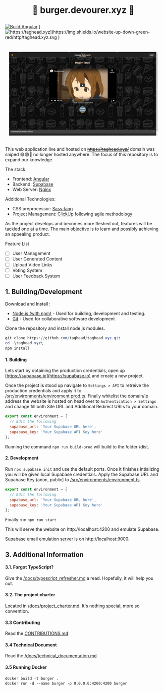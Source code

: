 # <p align="center"> :hamburger: burger.devourer.xyz :hamburger: </p>
[![Build Angular](https://github.com/taghead/taghead.xyz/actions/workflows/main.yml/badge.svg)](https://github.com/taghead/taghead.xyz/actions/workflows/main.yml) [![https://taghead.xyz](https://img.shields.io/website-up-down-green-red/http/taghead.xyz.svg )](https://taghead.xyz)
# <p align="center"> ![v0.15 Preview](docs/img/previews/v0.15/v0.15_Desktop.gif) </p>

This web application live and hosted on ~~https://taghead.xyz/~~ domain was sniped 😅😅🥺 no longer hosted anywhere. The focus of this repository is to expand our knowledge.

The stack
- Frontend: [Angular](https://angular.io/)
- Backend: [Supabase](https://Supabase.io/)
- Web Server: [Nginx](https://www.nginx.com/)

Additional Technologies:
- CSS preprocessor: [Sass-lang](https://sass-lang.com/)
- Project Management: [ClickUp](https://clickup.com/) following agile methodology

As the project develops and becomes more fleshed out, features will be tackled one at a time. The main objective is to learn and possibly achieving an appealing product. 

Feature List
- [ ] User Management
- [ ] User Generated Content
- [ ] Upload Video Links
- [ ] Voting System
- [ ] User Feedback System

## 1. Building/Development

Download and Install :
- [Node.js (with npm)](https://nodejs.org/en/download/) - Used for building, development and testing.
- [Git](https://git-scm.com/downloads) - Used for collaborative software development

Clone the repository and install node.js modules.

```powershell
git clone https://github.com/taghead/taghead.xyz.git
cd .\taghead.xyz\
npm install
```
#### 1. Building
Lets start by obtaining the production credentials, open up [https://supabase.io](https://supabase.io) and create a new project. 

Once the project is stood up navigate to `Settings > API` to retreive the production credentials and apply it to [/src/environments/environment.prod.ts](/src/environments/environment.prod.ts). Finally whitelist the domain/ip address the website is hosted on head over to `Authentication > Settings` and change fill both Site URL and Additional Redirect URLs to your domain.

```javascript
export const environment = {
  // Edit the following
  supabase_url: 'Your Supabase URL here',
  supabase_key: 'Your Supabase API Key here'
};
```

Running the command `npm run build-prod` will build to the folder /dist.

#### 2. Development
Run `npx supabase init` and use the default ports. Once it finishes intializing you will be given local Supabase credentials. Apply the Supabase URL and Supabase Key (anon, public) to [/src/environments/environment.ts](/src/environments/environment.ts).

```javascript
export const environment = {
  // Edit the following
  supabase_url: 'Your Supabase URL here',
  supabase_key: 'Your Supabase API Key here'
};
```

Finally run `npm run start`

This will serve the website on http://localhost:4200 and emulate Supabase. 

Supabase email emulation server is on http://localhost:9000.

## 3. Additional Information
#### 3.1. Forgot TypeScript? 
Give the [/docs/typescript_refresher.md](/docs/typescript_refresher.md) a read. Hopefully, it will help you out.

#### 3.2. The project charter
Located in [/docs/project_charter.md](/docs/project_charter.md). It's nothing special, more so convention.

#### 3.3 Contributing 
Read the [CONTRIBUTIONS.md](/CONTRIBUTIONS.md)

#### 3.4 Technical Document
Read the [/docs/technical_documentation.md](/docs/technical_documentation.md)

#### 3.5 Running Docker
```
docker build -t burger .
docker run -d --name burger -p 0.0.0.0:4200:4200 burger 
```
